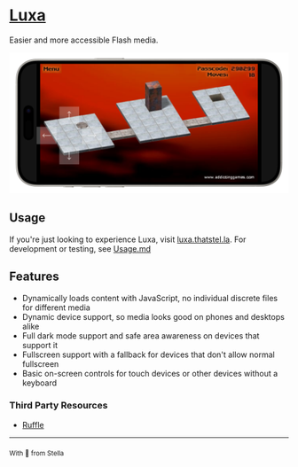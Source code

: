 # [Luxa](https://luxa.thatstel.la)

Easier and more accessible Flash media.

<img width="750px" alt="Bloxorz running on an iPhone 15 Pro Max" src="iPhoneScreenshot.png">

## Usage

If you're just looking to experience Luxa, visit [luxa.thatstel.la](https://luxa.thatstel.la). For development or testing, see [Usage.md](Usage.md)

## Features

- Dynamically loads content with JavaScript, no individual discrete files for different media
- Dynamic device support, so media looks good on phones and desktops alike
- Full dark mode support and safe area awareness on devices that support it
- Fullscreen support with a fallback for devices that don't allow normal fullscreen
- Basic on-screen controls for touch devices or other devices without a keyboard

### Third Party Resources

- [Ruffle](https://ruffle.rs/)

---
<sub>With 💜 from Stella</sub></br>